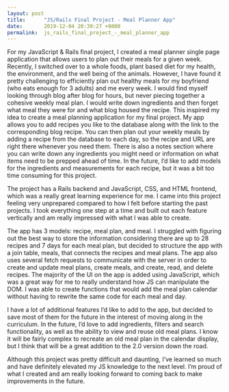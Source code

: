 ```yaml
---
layout: post
title:      "JS/Rails Final Project - Meal Planner App"
date:       2019-12-04 20:39:27 +0000
permalink:  js_rails_final_project_-_meal_planner_app
---
```


For my JavaScript & Rails final project, I created a meal planner single page application that allows users to plan out their meals for a given week. Recently, I switched over to a whole foods, plant based diet for my health, the environment, and the well being of the animals. However, I have found it pretty challenging to efficiently plan out healthy meals for my boyfriend (who eats enough for 3 adults) and me every week. I would find myself looking through blog after blog for hours, but never piecing together a cohesive weekly meal plan. I would write down ingredients and then forget what meal they were for and what blog housed the recipe. This inspired my idea to create a meal planning application for my final project. My app allows you to add recipes you like to the database along with the link to the corresponding blog recipe. You can then plan out your weekly meals by adding a recipe from the database to each day, so the recipe and URL are right there whenever you need them. There is also a notes section where you can write down any ingredients you might need or information on what items need to be prepped ahead of time. In the future, I’d like to add models for the ingredients and measurements for each recipe, but it was a bit too time consuming for this project.

The project has a Rails backend and JavaScript, CSS, and HTML frontend, which was a really great learning experience for me. I came into this project feeling very unprepared compared to how I felt before starting the past projects. I took everything one step at a time and built out each feature vertically and am really impressed with what I was able to create. 

The app has 3 models: recipe, meal plan, and meal. I struggled with figuring out the best way to store the information considering there are up to 28 recipes and 7 days for each meal plan, but decided to structure the app with a join table, meals, that connects the recipes and meal plans.  The app also uses several fetch requests to communicate with the server in order to create and update meal plans, create meals, and create, read, and delete recipes. The majority of the UI on the app is added using JavaScript, which was a great way for me to really understand how JS can manipulate the DOM. I was able to create functions that would add the meal plan calendar without having to rewrite the same code for each meal and day.

I have a lot of additional features I’d like to add to the app, but decided to save most of them for the future in the interest of moving along in the curriculum. In the future, I’d love to add ingredients, filters and search functionality, as well as the ability to view and reuse old meal plans. I know it will be fairly complex to recreate an old meal plan in the calendar display, but I think that will be a great addition to the 2.0 version down the road.

Although this project was pretty difficult and daunting, I’ve learned so much and have definitely elevated my JS knowledge to the next level. I’m proud of what I created and am really looking forward to coming back to make improvements in the future.

